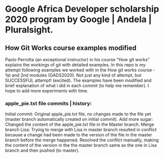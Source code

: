# Google Africa Developer scholarship 2020 program by Google | Andela | Pluralsight.
## How Git Works course examples modified
Paolo Perrotta (an exceptional instructor) in his course "How git works" explains the workings of git with detailed examples. In this repo is my attempt following examples we worked with in the How git works course - 1st and 2nd modules (GADS2020). Not just any kind of attempt, but SUCCESSFUL attempt! (excited). The examples have been modified and brief explanation of what i did in each commit (to help me remember). I hope to add more experiments with time. 

### apple_pie.txt file commits | history:
Initial commit: Original apple_pie.txt file, no changes made to the file yet (master branch automatically created on initial commit).
Add more sugar: Changed the content of the apple_pie.txt file in the Master branch.
Merge branch Lisa: Trying to merge with Lisa in master branch resulted in conflict because a change had been made to the version of the file in the master branch before the merge happened. Resolved the conflict manually, making the content of the version in the the master branch same as the one in Lisa branch and then pushed (to master).


